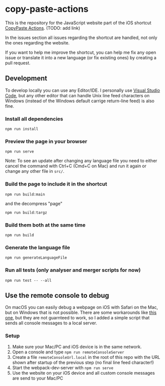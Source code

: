 # copy-paste-actions

This is the repository for the JavaScript website part of the iOS shortcut [CopyPaste Actions](#). (TODO: add link)

In the issues section all issues regarding the shortcut are handled, not only the ones regarding the website.

If you want to help me improve the shortcut, you can help me fix any open issue or translate it into a new language (or fix existing ones) by creating a pull request.

## Development
To develop locally you can use any Editor/IDE. I personally use [Visual Studio Code](https://code.visualstudio.com/), but any other editor that can handle Unix line feed characters on Windows (instead of the Windows default carrige return-line feed) is also fine.

### Install all dependencies
```
npm run install
```

### Preview the page in your browser
```
npm run serve
```
Note: To see an update after changing any language file you need to either cancel the command with Ctrl+C (Cmd+C on Mac) and run it again or change any other file in `src/`.

### Build the page to include it in the shortcut
```
npm run build:main
```
and the decompress "page"
```
npm run build:targz
```

### Build them both at the same time
```
npm run build
```

### Generate the language file
```
npm run generateLanguageFile
```

### Run all tests (only analyser and merger scripts for now)
```
npm run test -- --all
```

## Use the remote console to debug
On macOS you can easily debug a webpage on iOS with Safari on the Mac, but on Windows that is not possible. There are some workarounds like [this one](https://washamdev.com/debug-a-website-in-ios-safari-on-windows/), but they are not guarnteed to work, so I added a simple script that sends all console messages to a local server.

### Setup
1. Make sure your Mac/PC and iOS device is in the same network.
2. Open a console and type `npm run remoteConsoleServer`
3. Create a file `remoteConsoleUrl.local` in the root of this repo with the URL shown after startup of the previous step (no final line feed character!)
4. Start the webpack-dev-server with `npm run serve`
5. Use the website on your iOS device and all custom console messages are send to your Mac/PC
